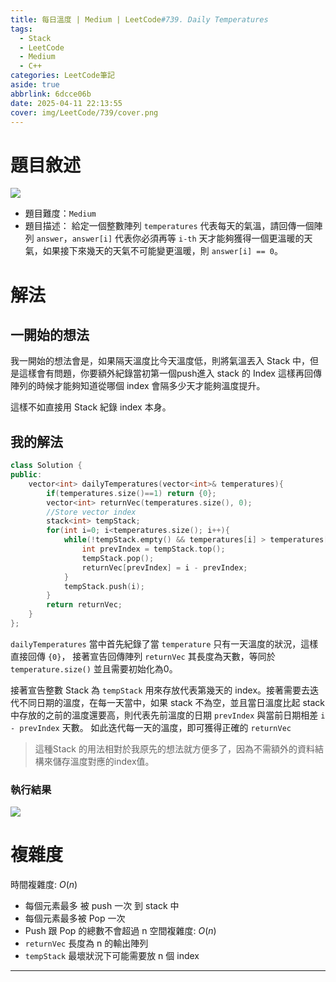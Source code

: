 ```yaml
---
title: 每日溫度 | Medium | LeetCode#739. Daily Temperatures
tags:
  - Stack
  - LeetCode
  - Medium
  - C++
categories: LeetCode筆記
aside: true
abbrlink: 6dcce06b
date: 2025-04-11 22:13:55
cover: img/LeetCode/739/cover.png
---
```


# 題目敘述

![](/img/LeetCode/739/question.png)

- 題目難度：`Medium`
- 題目描述： 給定一個整數陣列 `temperatures` 代表每天的氣溫，請回傳一個陣列 `answer`，`answer[i]` 代表你必須再等 `i-th` 天才能夠獲得一個更溫暖的天氣，如果接下來幾天的天氣不可能變更溫暖，則 `answer[i] == 0`。

# 解法

## 一開始的想法

我一開始的想法會是，如果隔天溫度比今天溫度低，則將氣溫丟入 Stack 中，但是這樣會有問題，你要額外紀錄當初第一個push進入 stack 的 Index 這樣再回傳陣列的時候才能夠知道從哪個 index 會隔多少天才能夠溫度提升。

這樣不如直接用 Stack 紀錄 index 本身。

## 我的解法

```c++
class Solution {
public:
    vector<int> dailyTemperatures(vector<int>& temperatures){
        if(temperatures.size()==1) return {0};
        vector<int> returnVec(temperatures.size(), 0);
        //Store vector index
        stack<int> tempStack;
        for(int i=0; i<temperatures.size(); i++){
            while(!tempStack.empty() && temperatures[i] > temperatures[tempStack.top()]){
                int prevIndex = tempStack.top();
                tempStack.pop();
                returnVec[prevIndex] = i - prevIndex;
            }
            tempStack.push(i);
        }
        return returnVec;
    }
};
```

`dailyTemperatures` 當中首先紀錄了當 `temperature` 只有一天溫度的狀況，這樣直接回傳 `{0}`， 接著宣告回傳陣列 `returnVec` 其長度為天數，等同於 `temperature.size()` 並且需要初始化為0。

接著宣告整數 Stack 為 `tempStack` 用來存放代表第幾天的 index。接著需要去迭代不同日期的溫度，在每一天當中，如果 stack 不為空，並且當日溫度比起 stack 中存放的之前的溫度還要高，則代表先前溫度的日期 `prevIndex` 與當前日期相差 `i - prevIndex` 天數。 如此迭代每一天的溫度，即可獲得正確的 `returnVec`

> 這種Stack 的用法相對於我原先的想法就方便多了，因為不需額外的資料結構來儲存溫度對應的index值。


### 執行結果

![](/img/LeetCode/739/result.png)

# 複雜度

時間複雜度: $O(n)$
- 每個元素最多 被 push 一次 到 stack 中
- 每個元素最多被 Pop 一次
- Push 跟 Pop 的總數不會超過 n
空間複雜度: $O(n)$
- `returnVec` 長度為 n 的輸出陣列
- `tempStack`   最壞狀況下可能需要放 n 個 index

---